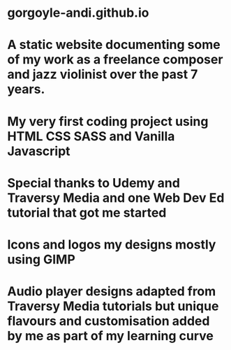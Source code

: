 # gorgoyle-andi.github.io
# A static website documenting some of my work as a freelance composer and jazz violinist over the past 7 years.
# My very first coding project using HTML CSS SASS and Vanilla Javascript
# Special thanks to  Udemy and Traversy Media and one Web Dev Ed tutorial that got me started
# Icons and logos my designs mostly using GIMP
# Audio player designs adapted from Traversy Media tutorials but unique flavours and customisation added by me as part of my learning curve
